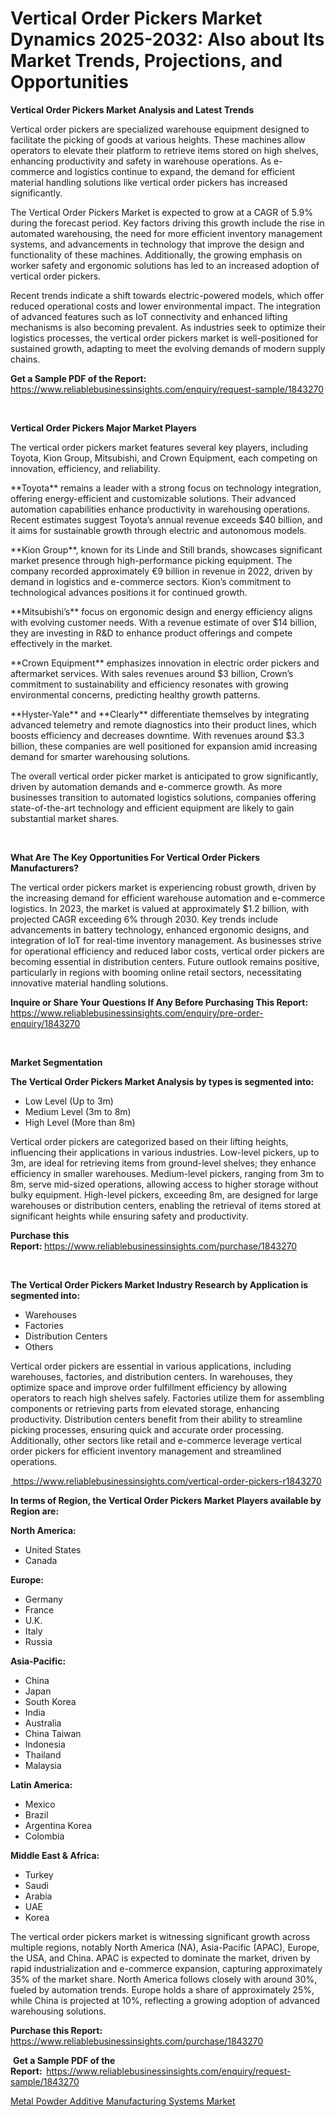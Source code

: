 <p><h1>Vertical Order Pickers Market Dynamics 2025-2032: Also about Its Market Trends, Projections, and Opportunities</h1></p><p><strong>Vertical Order Pickers Market Analysis and Latest Trends</strong></p>
<p><p>Vertical order pickers are specialized warehouse equipment designed to facilitate the picking of goods at various heights. These machines allow operators to elevate their platform to retrieve items stored on high shelves, enhancing productivity and safety in warehouse operations. As e-commerce and logistics continue to expand, the demand for efficient material handling solutions like vertical order pickers has increased significantly.</p><p>The Vertical Order Pickers Market is expected to grow at a CAGR of 5.9% during the forecast period. Key factors driving this growth include the rise in automated warehousing, the need for more efficient inventory management systems, and advancements in technology that improve the design and functionality of these machines. Additionally, the growing emphasis on worker safety and ergonomic solutions has led to an increased adoption of vertical order pickers.</p><p>Recent trends indicate a shift towards electric-powered models, which offer reduced operational costs and lower environmental impact. The integration of advanced features such as IoT connectivity and enhanced lifting mechanisms is also becoming prevalent. As industries seek to optimize their logistics processes, the vertical order pickers market is well-positioned for sustained growth, adapting to meet the evolving demands of modern supply chains.</p></p>
<p><strong>Get a Sample PDF of the Report:&nbsp;</strong> <a href="https://www.reliablebusinessinsights.com/enquiry/request-sample/1843270?utm_campaign=3439&utm_medium=2&utm_source=Github&utm_content=ia&utm_term=12042025&utm_id=vertical-order-pickers">https://www.reliablebusinessinsights.com/enquiry/request-sample/1843270</a></p>
<p>&nbsp;</p>
<p><strong>Vertical Order Pickers Major Market Players</strong></p>
<p><p>The vertical order pickers market features several key players, including Toyota, Kion Group, Mitsubishi, and Crown Equipment, each competing on innovation, efficiency, and reliability. </p><p>**Toyota** remains a leader with a strong focus on technology integration, offering energy-efficient and customizable solutions. Their advanced automation capabilities enhance productivity in warehousing operations. Recent estimates suggest Toyota’s annual revenue exceeds $40 billion, and it aims for sustainable growth through electric and autonomous models.</p><p>**Kion Group**, known for its Linde and Still brands, showcases significant market presence through high-performance picking equipment. The company recorded approximately €9 billion in revenue in 2022, driven by demand in logistics and e-commerce sectors. Kion’s commitment to technological advances positions it for continued growth.</p><p>**Mitsubishi’s** focus on ergonomic design and energy efficiency aligns with evolving customer needs. With a revenue estimate of over $14 billion, they are investing in R&D to enhance product offerings and compete effectively in the market.</p><p>**Crown Equipment** emphasizes innovation in electric order pickers and aftermarket services. With sales revenues around $3 billion, Crown’s commitment to sustainability and efficiency resonates with growing environmental concerns, predicting healthy growth patterns.</p><p>**Hyster-Yale** and **Clearly** differentiate themselves by integrating advanced telemetry and remote diagnostics into their product lines, which boosts efficiency and decreases downtime. With revenues around $3.3 billion, these companies are well positioned for expansion amid increasing demand for smarter warehousing solutions.</p><p>The overall vertical order picker market is anticipated to grow significantly, driven by automation demands and e-commerce growth. As more businesses transition to automated logistics solutions, companies offering state-of-the-art technology and efficient equipment are likely to gain substantial market shares.</p></p>
<p>&nbsp;</p>
<p><strong>What Are The Key Opportunities For Vertical Order Pickers Manufacturers?</strong></p>
<p><p>The vertical order pickers market is experiencing robust growth, driven by the increasing demand for efficient warehouse automation and e-commerce logistics. In 2023, the market is valued at approximately $1.2 billion, with projected CAGR exceeding 6% through 2030. Key trends include advancements in battery technology, enhanced ergonomic designs, and integration of IoT for real-time inventory management. As businesses strive for operational efficiency and reduced labor costs, vertical order pickers are becoming essential in distribution centers. Future outlook remains positive, particularly in regions with booming online retail sectors, necessitating innovative material handling solutions.</p></p>
<p><strong>Inquire or Share Your Questions If Any Before Purchasing This Report:</strong> <a href="https://www.reliablebusinessinsights.com/enquiry/pre-order-enquiry/1843270?utm_campaign=3439&utm_medium=2&utm_source=Github&utm_content=ia&utm_term=12042025&utm_id=vertical-order-pickers">https://www.reliablebusinessinsights.com/enquiry/pre-order-enquiry/1843270</a></p>
<p>&nbsp;</p>
<p><strong>Market Segmentation</strong></p>
<p><strong>The Vertical Order Pickers Market Analysis by types is segmented into:</strong></p>
<p><ul><li>Low Level (Up to 3m)</li><li>Medium Level (3m to 8m)</li><li>High Level (More than 8m)</li></ul></p>
<p><p>Vertical order pickers are categorized based on their lifting heights, influencing their applications in various industries. Low-level pickers, up to 3m, are ideal for retrieving items from ground-level shelves; they enhance efficiency in smaller warehouses. Medium-level pickers, ranging from 3m to 8m, serve mid-sized operations, allowing access to higher storage without bulky equipment. High-level pickers, exceeding 8m, are designed for large warehouses or distribution centers, enabling the retrieval of items stored at significant heights while ensuring safety and productivity.</p></p>
<p><strong>Purchase this Report:&nbsp;</strong><a href="https://www.reliablebusinessinsights.com/purchase/1843270?utm_campaign=3439&utm_medium=2&utm_source=Github&utm_content=ia&utm_term=12042025&utm_id=vertical-order-pickers">https://www.reliablebusinessinsights.com/purchase/1843270</a></p>
<p>&nbsp;</p>
<p><strong>The Vertical Order Pickers Market Industry Research by Application is segmented into:</strong></p>
<p><ul><li>Warehouses</li><li>Factories</li><li>Distribution Centers</li><li>Others</li></ul></p>
<p><p>Vertical order pickers are essential in various applications, including warehouses, factories, and distribution centers. In warehouses, they optimize space and improve order fulfillment efficiency by allowing operators to reach high shelves safely. Factories utilize them for assembling components or retrieving parts from elevated storage, enhancing productivity. Distribution centers benefit from their ability to streamline picking processes, ensuring quick and accurate order processing. Additionally, other sectors like retail and e-commerce leverage vertical order pickers for efficient inventory management and streamlined operations.</p></p>
<p><a href="https://www.reliablebusinessinsights.com/vertical-order-pickers-r1843270?utm_campaign=3439&utm_medium=2&utm_source=Github&utm_content=ia&utm_term=12042025&utm_id=vertical-order-pickers">&nbsp;https://www.reliablebusinessinsights.com/vertical-order-pickers-r1843270</a></p>
<p><strong>In terms of Region, the Vertical Order Pickers Market Players available by Region are:</strong></p>
<p>
    <p> <strong> North America: </strong>
        <ul>
            <li>United States</li>
            <li>Canada</li>
        </ul>
        </p> 
    <p> <strong> Europe: </strong>
        <ul>
            <li>Germany</li>
            <li>France</li>
            <li>U.K.</li>
            <li>Italy</li>
            <li>Russia</li>
        </ul>
        </p> 
    <p> <strong> Asia-Pacific: </strong>
        <ul>
            <li>China</li>
            <li>Japan</li>
            <li>South Korea</li>
            <li>India</li>
            <li>Australia</li>
            <li>China Taiwan</li>
            <li>Indonesia</li>
            <li>Thailand</li>
            <li>Malaysia</li>
        </ul>
        </p> 
    <p> <strong> Latin America: </strong>
        <ul>
            <li>Mexico</li>
            <li>Brazil</li>
            <li>Argentina Korea</li>
            <li>Colombia</li>
        </ul>
        </p> 
    <p> <strong> Middle East & Africa: </strong>
        <ul>
            <li>Turkey</li>
            <li>Saudi</li>
            <li>Arabia</li>
            <li>UAE</li>
            <li>Korea</li>
        </ul>
    </p>
    </p>
<p><p>The vertical order pickers market is witnessing significant growth across multiple regions, notably North America (NA), Asia-Pacific (APAC), Europe, the USA, and China. APAC is expected to dominate the market, driven by rapid industrialization and e-commerce expansion, capturing approximately 35% of the market share. North America follows closely with around 30%, fueled by automation trends. Europe holds a share of approximately 25%, while China is projected at 10%, reflecting a growing adoption of advanced warehousing solutions.</p></p>
<p><strong>Purchase this Report: </strong><a href="https://www.reliablebusinessinsights.com/purchase/1843270?utm_campaign=3439&utm_medium=2&utm_source=Github&utm_content=ia&utm_term=12042025&utm_id=vertical-order-pickers">https://www.reliablebusinessinsights.com/purchase/1843270</a></p>
<p>&nbsp;<strong>Get a Sample PDF of the Report:&nbsp;&nbsp;</strong><a href="https://www.reliablebusinessinsights.com/enquiry/request-sample/1843270?utm_campaign=3439&utm_medium=2&utm_source=Github&utm_content=ia&utm_term=12042025&utm_id=vertical-order-pickers">https://www.reliablebusinessinsights.com/enquiry/request-sample/1843270</a></p>
<p><strong></strong></p>
<p><p><a href="https://github.com/cachuhashieb/Market-Research-Report-List-1/blob/main/metal-powder-additive-manufacturing-systems-market.md?utm_campaign=3439&utm_medium=2&utm_source=Github&utm_content=ia&utm_term=12042025&utm_id=vertical-order-pickers">Metal Powder Additive Manufacturing Systems Market</a></p></p>